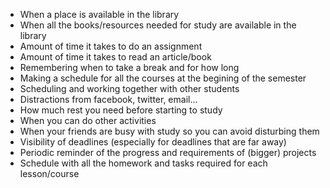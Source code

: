* When a place is available in the library
* When all the books/resources needed for study are available in the library
* Amount of time it takes to do an assignment
* Amount of time it takes to read an article/book
* Remembering when to take a break and for how long
* Making a schedule for all the courses at the begining of the semester
* Scheduling and working together with other students
* Distractions from facebook, twitter, email...
* How much rest you need before starting to study
* When you can do other activities
* When your friends are busy with study so you can avoid disturbing them
* Visibility of deadlines (especially for deadlines that are far away)
* Periodic reminder of the progress and requirements of (bigger) projects 
* Schedule with all the homework and tasks required for each lesson/course